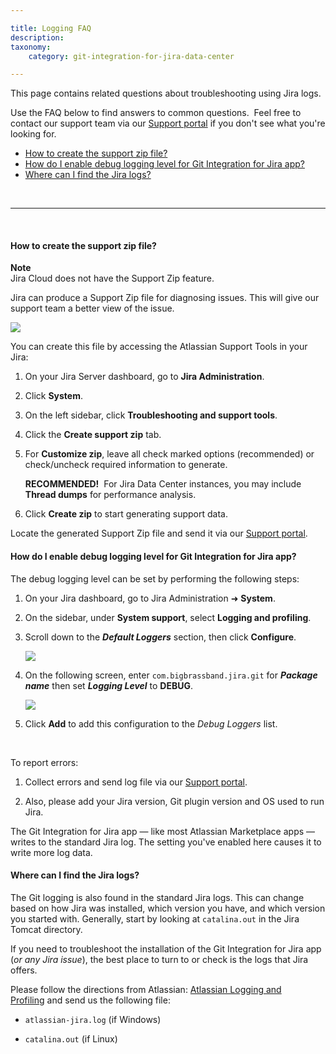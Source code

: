 ```yaml
---

title: Logging FAQ
description:
taxonomy:
    category: git-integration-for-jira-data-center

---
```

This page contains related questions about troubleshooting using Jira logs.

Use the FAQ below to find answers to common questions.  Feel free to contact our support team via our [Support portal](https://help.gitkraken.com/git-integration-for-jira-data-center/gij-self-hosted-contact-support) if you don't see what you're looking for.

- [How to create the support zip file?](#how-to-create-the-support-zip-file)
- [How do I enable debug logging level for Git Integration for Jira app?](#how-do-i-enable-debug-logging-level-for-git-integration-for-jira-app)
- [Where can I find the Jira logs?](#where-can-i-find-the-jira-logs)

&nbsp;
* * *
&nbsp;

#### How to create the support zip file?

<div class="bbb-callout bbb--alert">
    <div class="irow">
    <div class="ilogobox">
        <span class="logoimg"></span>
    </div>
    <div class="imsgbox">
        <b>Note</b><br>
        Jira Cloud does not have the Support Zip feature.
    </div>
    </div>
</div>

Jira can produce a Support Zip file for diagnosing issues. This will give our support team a better view of the issue.

![](/wp-content/uploads/gij-gitserver-jira-admin-system-support-tools-zip.png)

You can create this file by accessing the Atlassian Support Tools in your Jira:

1.  On your Jira Server dashboard, go to **Jira Administration**.

2.  Click **System**.

3.  On the left sidebar, click **Troubleshooting and support tools**.

4.  Click the **Create support zip** tab.

5.  For **Customize zip**, leave all check marked options (recommended) or check/uncheck required information to generate.
    
    **RECOMMENDED!**&nbsp; For Jira Data Center instances, you may include **Thread dumps** for performance analysis.

6.  Click **Create zip** to start generating support data.

Locate the generated Support Zip file and send it via our [Support portal](https://help.gitkraken.com/git-integration-for-jira-data-center/faq-logging-gij-self-managed).

#### How do I enable debug logging level for Git Integration for Jira app?

The debug logging level can be set by performing the following steps:

1.  On your Jira dashboard, go to Jira Administration ➜ **System**.

2.  On the sidebar, under **System support**, select **Logging and profiling**.

3.  Scroll down to the _**Default Loggers**_ section, then click **Configure**.

    ![](/wp-content/uploads/gij-gitserver-jira-admin-system-default-loggers-dlg-c.png)

4.  On the following screen, enter `com.bigbrassband.jira.git` for _**Package name**_ then set _**Logging Level**_ to **DEBUG**.

    ![](/wp-content/uploads/gij-gitserver-jira-admin-system-def-logs-cfg-dlg-c.png)

5.  Click **Add** to add this configuration to the _Debug Loggers_ list.

<br>

To report errors:

1.  Collect errors and send log file via our [Support portal](https://help.gitkraken.com/git-integration-for-jira-data-center/faq-logging-gij-self-managed).

2.  Also, please add your Jira version, Git plugin version and OS used to run Jira.

<div class="bbb-callout bbb--info">
    <div class="irow">
    <div class="ilogobox">
        <span class="logoimg"></span>
    </div>
    <div class="imsgbox">
        The Git Integration for Jira app — like most Atlassian Marketplace apps — writes to the standard Jira log. The setting you've enabled here causes it to write more log data.
    </div>
    </div>
</div>

#### Where can I find the Jira logs?

The Git logging is also found in the standard Jira logs. This can change based on how Jira was installed, which version you have, and which version you started with. Generally, start by looking at `catalina.out` in the Jira Tomcat directory.

If you need to troubleshoot the installation of the Git Integration for Jira app (_or any Jira issue_), the best place to turn to or check is the logs that Jira offers.

Please follow the directions from Atlassian: [Atlassian Logging and Profiling](https://confluence.atlassian.com/display/Jira/Logging+and+Profiling) and send us the following file:

*   `atlassian-jira.log` (if Windows)

*   `catalina.out` (if Linux)

